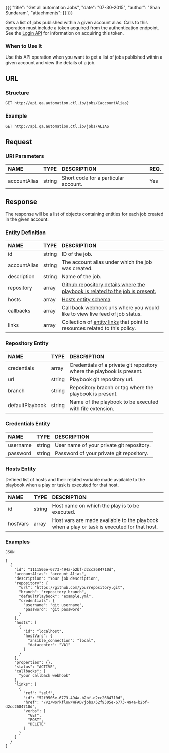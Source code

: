 {{{ "title": "Get all automation Jobs", "date": "07-30-2015", "author": "Shan Sundaram", "attachments": [] }}}

Gets a list of jobs published within a given account alias. Calls to this operation must include a token acquired from the authentication endpoint. See the [Login API](https://www.ctl.io/api-docs/v2/#authentication-login) for information on acquiring this token.

### When to Use It

Use this API operation when you want to get a list of jobs published within a given account and view the details of a job.

## URL

### Structure

    GET http://api.qa.automation.ctl.io/jobs/{accountAlias}
    

### Example

    GET http://api.qa.automation.ctl.io/jobs/ALIAS
    

## Request

### URI Parameters

| NAME         | TYPE   | DESCRIPTION                         | REQ. |
| :------------ | :------ | :----------------------------------- | :---- |
| accountAlias | string | Short code for a particular account. | Yes  |

## Response

The response will be a list of objects containing entities for each job created in the given account.

### Entity Definition

| NAME        | TYPE   | DESCRIPTION |
| :------------ | :------ | :----------------------------------- |
| id          | string | ID of the job. |
| accountAlias | string | The account alias under which the job was created. |
| description | string | Name of the job. |
| repository  | array  | [Github repository details where the playbook is related to the job is present.](#repoEntity) |
| hosts       | array  | [Hosts entity schema](#hostsEntity) |
| callbacks   | array  | Call back webhook urls where you would like to view live feed of job status. |
| links       | array  | Collection of [entity links](https://www.ctl.io/api-docs/v2/#getting-started-api-v20-links-framework) that point to resources related to this policy. |

### Repository Entity <a name="repoEntity"></a>
| NAME         | TYPE   | DESCRIPTION                         |
| :------------ | :------ | :----------------------------------- |
| credentials | array | Credentials of a private git repository where the playbook is present. |
| url | string | Playbook git repository url. |
| branch | string | Repository bracnh or tag where the playbook is present. |
| defaultPlaybook | string | Name of the playbook to be executed with file extension. |

### Credentials Entity

| NAME         | TYPE   | DESCRIPTION                         |
| :------------ | :------ | :----------------------------------- |
| username | string | User name of your private git repository. |
| password | string | Password of your private git repository. |

### Hosts Entity <a name="hostsEntity"></a>
Defined list of hosts and their related variable made available to the playbook when a play or task is executed for that host.


| NAME         | TYPE   | DESCRIPTION                         |
| :------------ | :------ | :----------------------------------- |
| id | string | Host name on which the play is to be executed. |
| hostVars | array | Host vars are made available to the playbook when a play or task is executed for that host. |


### Examples

    JSON
    
    [
      {
        "id": "1111505e-6773-494a-b2bf-d2cc2684710d",
        "accountAlias": "account Alias",
        "description": "Your job description",
        "repository": {
          "url": "https://github.com/yourrepository.git",
          "branch": "repository_branch",
          "defaultPlaybook": "example.yml",
          "credentials": {
            "username": "git username",
            "password": "git password"
          }
        },
        "hosts": [
          {
            "id": "localhost",
            "hostVars": {
              "ansible_connection": "local",
              "datacenter": "VA1"
            }
          }
        ],
        "properties": {},
        "status": "ACTIVE",
        "callbacks": [
          "your callback webhook"
        ],
        "links": [
          {
            "ref": "self",
            "id": "52f9505e-6773-494a-b2bf-d2cc2684710d",
            "href": "/v2/workflow/WFAD/jobs/52f9505e-6773-494a-b2bf-d2cc2684710d",
            "verbs": [
              "GET",
              "POST",
              "DELETE"
            ]
          }
        ]
      }
    ]
